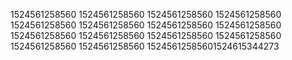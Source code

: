 1524561258560
1524561258560
1524561258560
1524561258560
1524561258560
1524561258560
1524561258560
1524561258560
1524561258560
1524561258560
1524561258560
1524561258560
1524561258560
1524561258560
15245612585601524615344273